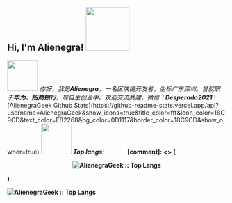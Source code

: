 [comment]: <> (### Hi there 👋)
<!--
**AlienegraGeek/AlienegraGeek** is a ✨ _special_ ✨ repository because its `README.md` (this file) appears on your GitHub profile.

Here are some ideas to get you started:

- 🔭 I’m currently working on ...
- 🌱 I’m currently learning ...
- 👯 I’m looking to collaborate on ...
- 🤔 I’m looking for help with ...
- 💬 Ask me about ...
- 📫 How to reach me: ...
- 😄 Pronouns: ...
- ⚡ Fun fact: ...
-->
<h2> Hi, I'm Alienegra! <img src="https://media.giphy.com/media/Rnb5VoZiIyIM0/giphy.gif" width="100"></h2>
<img src="https://media.giphy.com/media/SV0LuYdSMmKEklpZKs/giphy.gif" width="70"> 
<em>你好，我是<b>Alienegra</b>，一名区块链开发者，坐标广东深圳。曾就职于<b>华为、招商银行</b>，现自主创业中。欢迎交流共建，微信：<b>Desperado2021</b></em>
<em> </em>
![AlienegraGeek Github Stats](https://github-readme-stats.vercel.app/api?username=AlienegraGeek&show_icons=true&title_color=fff&icon_color=18C9CD&text_color=E82268&bg_color=0D1117&border_color=18C9CD&show_owner=true)

<img src="https://media.giphy.com/media/yi6aDxEerznGw/giphy.gif" width="70"> 
<em style="padding-right: 50px"><b> Top langs:</em>
<em> </em>
[comment]: <> (<p align="center"><img src="https://github-readme-stats.vercel.app/api/top-langs/?username=AlienegraGeek&langs_count=8&title_color=fff&text_color=E82268&bg_color=0D1117&layout=compact&border_color=1F6FEB&card_width=400" alt="AlienegraGeek :: Top Langs" /></p>)
<p><img src="https://github-readme-stats.vercel.app/api/top-langs/?username=AlienegraGeek&langs_count=8&title_color=fff&text_color=E82268&bg_color=0D1117&layout=compact&border_color=18C9CD&card_width=450" alt="AlienegraGeek :: Top Langs" /></p>
